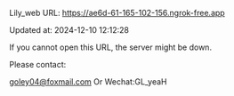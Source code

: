 Lily_web URL: https://ae6d-61-165-102-156.ngrok-free.app

Updated at: 2024-12-10 12:12:28

If you cannot open this URL, the server might be down.

Please contact: 

goley04@foxmail.com Or Wechat:GL_yeaH